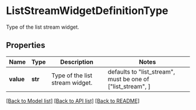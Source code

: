 # ListStreamWidgetDefinitionType

Type of the list stream widget.

## Properties

| Name      | Type    | Description                     | Notes                                                       |
| --------- | ------- | ------------------------------- | ----------------------------------------------------------- |
| **value** | **str** | Type of the list stream widget. | defaults to "list_stream", must be one of ["list_stream", ] |

[[Back to Model list]](README.md#documentation-for-models) [[Back to API list]](README.md#documentation-for-api-endpoints) [[Back to README]](README.md)
